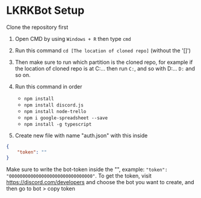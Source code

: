 # LKRKBot Setup

Clone the repository first

1. Open CMD by using ``Windows + R`` then type ``cmd``

2. Run this command ``cd [The location of cloned repo]`` (without the '[]')

3. Then make sure to run which partition is the cloned repo, for example if the location of cloned repo is at C:\... then run ``C:``, and so with D:\... ``D:`` and so on.

4. Run this command in order 
    - ``npm install``
    - ``npm install discord.js``
    - ``npm install node-trello``
    - ``npm i google-spreadsheet --save``
    - ``npm install -g typescript``

5. Create new file with name "auth.json" with this inside
```json
{
	"token": ""
}
```
Make sure to write the bot-token inside the "", example: ``"token": "0000000000000000000000000000000"``.
To get the token, visit https://discord.com/developers and choose the bot you want to create, and then go to bot > copy token
